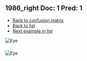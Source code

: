 ## 1986_right Doc: 1 Pred: 1
- [Back to confusion matrix](https://github.com/juliandewit/kaggle_retinopathy/blob/master/matrix.md)
- [Back to list](https://github.com/juliandewit/kaggle_retinopathy/blob/master/lists/11/list.md)
- [Next example in list](https://github.com/juliandewit/kaggle_retinopathy/blob/master/lists/11/19/19925_right.md)

![Eye](https://retinopaty.blob.core.windows.net/size1024/1986_right_1.jpeg)

### 

![Eye]()
